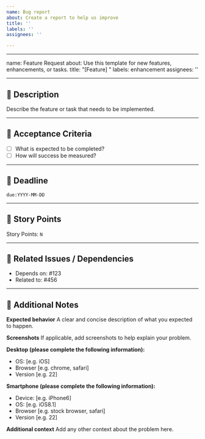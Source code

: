 ```yaml
---
name: Bug report
about: Create a report to help us improve
title: ''
labels: ''
assignees: ''

---
```


---
name: Feature Request
about: Use this template for new features, enhancements, or tasks.
title: "[Feature] <Your Title Here>"
labels: enhancement
assignees: ''
 
---
 
## 📝 Description
 
<!-- Clearly describe the goal of this issue -->
Describe the feature or task that needs to be implemented.
 
---
 
## 🎯 Acceptance Criteria
 
- [ ] What is expected to be completed?
- [ ] How will success be measured?
 
---
 
## 📅 Deadline
 
<!-- Enter your expected deadline in YYYY-MM-DD format -->
`due:YYYY-MM-DD`
 
---
 
## 🔢 Story Points
 
<!-- Choose a value: 1, 2, 3, 5, 8, 13, etc. -->
Story Points: `N`
 
---
 
## 🔗 Related Issues / Dependencies
 
- Depends on: #123
- Related to: #456
 
---
 
## 📎 Additional Notes
 
<!-- Any extra context, screenshots, designs, etc. -->
 

**Expected behavior**
A clear and concise description of what you expected to happen.

**Screenshots**
If applicable, add screenshots to help explain your problem.

**Desktop (please complete the following information):**
 - OS: [e.g. iOS]
 - Browser [e.g. chrome, safari]
 - Version [e.g. 22]

**Smartphone (please complete the following information):**
 - Device: [e.g. iPhone6]
 - OS: [e.g. iOS8.1]
 - Browser [e.g. stock browser, safari]
 - Version [e.g. 22]

**Additional context**
Add any other context about the problem here.
